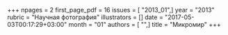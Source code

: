 +++
npages = 2
first_page_pdf = 16
issues = [ "2013_01",]
year = "2013"
rubric = "Научная фотография"
illustrators = []
date = "2017-05-03T00:17:29+03:00"
month = "01"
authors = [ "",]
title = "Микромир"
+++
